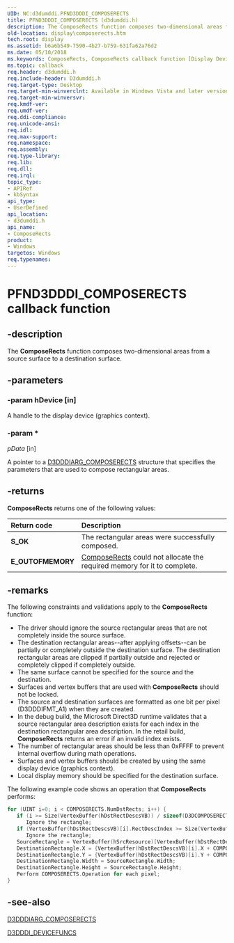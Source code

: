 ```yaml
---
UID: NC:d3dumddi.PFND3DDDI_COMPOSERECTS
title: PFND3DDDI_COMPOSERECTS (d3dumddi.h)
description: The ComposeRects function composes two-dimensional areas from a source surface to a destination surface.
old-location: display\composerects.htm
tech.root: display
ms.assetid: b6a6b549-7590-4b27-b759-631fa62a76d2
ms.date: 05/10/2018
ms.keywords: ComposeRects, ComposeRects callback function [Display Devices], PFND3DDDI_COMPOSERECTS, PFND3DDDI_COMPOSERECTS callback, UserModeDisplayDriver_Functions_fca43b4e-1c5d-46b9-a68f-928378ed22a1.xml, d3dumddi/ComposeRects, display.composerects
ms.topic: callback
req.header: d3dumddi.h
req.include-header: D3dumddi.h
req.target-type: Desktop
req.target-min-winverclnt: Available in Windows Vista and later versions of the Windows operating systems.
req.target-min-winversvr: 
req.kmdf-ver: 
req.umdf-ver: 
req.ddi-compliance: 
req.unicode-ansi: 
req.idl: 
req.max-support: 
req.namespace: 
req.assembly: 
req.type-library: 
req.lib: 
req.dll: 
req.irql: 
topic_type:
- APIRef
- kbSyntax
api_type:
- UserDefined
api_location:
- d3dumddi.h
api_name:
- ComposeRects
product:
- Windows
targetos: Windows
req.typenames: 
---
```


# PFND3DDDI_COMPOSERECTS callback function


## -description


The <b>ComposeRects</b> function composes two-dimensional areas from a source surface to a destination surface. 


## -parameters




### -param hDevice [in]

A handle to the display device (graphics context).


### -param *

*pData* [in]

A pointer to a <a href="https://docs.microsoft.com/windows-hardware/drivers/ddi/content/d3dumddi/ns-d3dumddi-_d3dddiarg_composerects">D3DDDIARG_COMPOSERECTS</a> structure that specifies the parameters that are used to compose rectangular areas.


## -returns



<b>ComposeRects</b> returns one of the following values:

| **Return code** | **Description** | 
|:--|:--|
| **S_OK** | The rectangular areas were successfully composed. | 
| **E_OUTOFMEMORY** | [ComposeRects](https://docs.microsoft.com/windows-hardware/drivers/ddi/content/d3dumddi/nc-d3dumddi-pfnd3dddi_composerects)  could not allocate the required memory for it to complete. | 



## -remarks



The following constraints and validations apply to the <b>ComposeRects</b> function:

<ul>
<li>
The driver should ignore the source rectangular areas that are not completely inside the source surface. 

</li>
<li>
The destination rectangular areas--after applying offsets--can be partially or completely outside the destination surface. The destination rectangular areas are clipped if partially outside and rejected or completely clipped if completely outside. 

</li>
<li>
The same surface cannot be specified for the source and the destination. 

</li>
<li>
Surfaces and vertex buffers that are used with <b>ComposeRects</b> should not be locked. 

</li>
<li>
The source and destination surfaces are formatted as one bit per pixel (D3DDDIFMT_A1) when they are created.

</li>
<li>
In the debug build, the Microsoft Direct3D runtime validates that a source rectangular area description exists for each index in the destination rectangular area description. In the retail build, <b>ComposeRects</b> returns an error if an invalid index exists. 

</li>
<li>
The number of rectangular areas should be less than 0xFFFF to prevent internal overflow during math operations.

</li>
<li>
Surfaces and vertex buffers should be created by using the same display device (graphics context). 

</li>
<li>
Local display memory should be specified for the destination surface.

</li>
</ul>
The following example code shows an operation that <b>ComposeRects</b> performs:

```cpp
for (UINT i=0; i < COMPOSERECTS.NumDstRects; i++) {
   if (i >= Size(VertexBuffer(hDstRectDescsVB)) / sizeof(D3DCOMPOSERECTDSTDESC))
      Ignore the rectangle;
   if (VertexBuffer(hDstRectDescsVB)[i].RectDescIndex >= Size(VertexBuffer(hSrcRectDescsVB)) / sizeof(D3DCOMPOSERECTSRCDESC))
      Ignore the rectangle;
   SourceRectangle = VertexBuffer(hSrcResource)[VertexBuffer(hDstRectDescsVB)[i].RectDescIndex];
   DestinationRectangle.X = {VertexBuffer(hDstRectDescsVB)[i].X + COMPOSERECTS.Xoffset;
   DestinationRectangle.Y = {VertexBuffer(hDstRectDescsVB)[i].Y + COMPOSERECTS.Yoffset;
   DestinationRectangle.Width = SourceRectangle.Width;
   DestinationRectangle.Height = SourceRectangle.Height;
   Perform COMPOSERECTS.Operation for each pixel;
}
```

## -see-also




<a href="https://docs.microsoft.com/windows-hardware/drivers/ddi/content/d3dumddi/ns-d3dumddi-_d3dddiarg_composerects">D3DDDIARG_COMPOSERECTS</a>



<a href="https://docs.microsoft.com/windows-hardware/drivers/ddi/content/d3dumddi/ns-d3dumddi-_d3dddi_devicefuncs">D3DDDI_DEVICEFUNCS</a>
 

 

